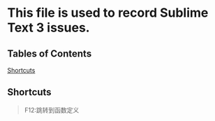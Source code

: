 # This file is used to record Sublime Text 3 issues.
## Tables of Contents
[Shortcuts](#Shortcuts)

## Shortcuts
> F12:跳转到函数定义
